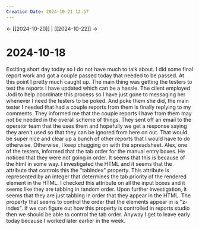 ```yaml
---
Creation Date: 2024-10-21 12:57
---
```


<- [[2024-10-20]] | [[2024-10-22]]  ->

# 2024-10-18
Exciting short day today so I do not have much to talk about. I did some final
report work and got a couple passed today that needed to be passed. At this
point I pretty much caught up. The main thing was getting the testers to test
the reports I have updated which can be a hassle. The client employed Jodi to
help coordinate this process so I have just gone to messaging her whenever I
need the testers to be poked. And poke them she did, the main tester I needed
that had a couple reports from them is finally replying to my comments. They
informed me that the couple reports I have from them may not be needed in the
overall scheme of things. They sent off an email to the operator team that the
uses them and hopefully we get a response saying they aren't used so that they
can be ignored from here on out. That would be super nice and clear up a bunch
of other reports that I would have to do otherwise.  Otherwise, I keep chugging
on with the spreadsheet. Alex, one of the testers, informed that the tab order
for the manual entry boxes. He noticed that they were not going in order. It
seems that this is because of the html in some way. I investigated the HTML and
it seems that the attribute that controls this the "tabIndex" property. This
attribute is represented by an integer that determines the tab priority of the
rendered element in the HTML. I checked this attribute on all the input boxes
and it seems like they are tabbing in random order. Upon further investigation,
it seems that they are just tabbing in order that they appear in the HTML. The
property that seems to control the order that the elements appear in is
"z-index". If we can figure out how this property is controlled in reports
studio then we should be able to control the tab order. Anyway I get to leave
early today because I worked later earlier in the week.